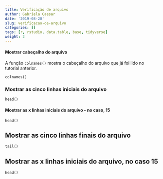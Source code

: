 ```yaml
---
title: Verificação de arquivo
author: Gabriela Caesar
date: '2019-08-20'
slug: verificacao-de-arquivo
categories: []
tags: [r, rstudio, data.table, base, tidyverse]
weight: 2
---
```

  
#### Mostrar cabeçalho do arquivo
A função `colnames()` mostra o cabeçalho do arquivo que já foi lido no tutorial anterior. 

```{r}
colnames()
```
### Mostrar as cinco linhas iniciais do arquivo

```{r}
head()
```

#### Mostrar as x linhas iniciais do arquivo - no caso, 15

```{r}
head()
```

## Mostrar as cinco linhas finais do arquivo
```{r}
tail()
```

## Mostrar as x linhas iniciais do arquivo, no caso 15

```{r}
head()
```

